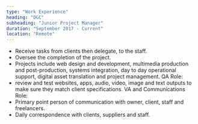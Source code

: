 ```yaml
---
type: "Work Experience"
heading: "DGC"
subheading: "Junior Project Manager"
duration: "September 2017 - Current"
location: "Remote"
---
```



- Receive tasks from clients then delegate, to the staff.
- Oversee the completion of the project.
- Projects include web design and development, multimedia production and post-production, systems integration, day to day operational support, digital asset translation and project management.
QA Role:
- review and test websites, apps, audio, video, image and text outputs to make sure they match client specifications.
VA and Communications Role:
- Primary point person of communication with owner, client, staff and freelancers.
- Daily correspondence with clients, suppliers and staff.
